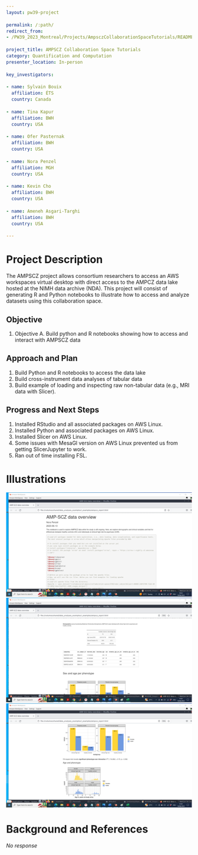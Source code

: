 ```yaml
---
layout: pw39-project

permalink: /:path/
redirect_from:
- /PW39_2023_Montreal/Projects/AmpsczCollaborationSpaceTutorials/README.html

project_title: AMPSCZ Collaboration Space Tutorials
category: Quantification and Computation
presenter_location: In-person

key_investigators:

- name: Sylvain Bouix
  affiliation: ÉTS
  country: Canada

- name: Tina Kapur
  affiliation: BWH
  country: USA

- name: Ofer Pasternak
  affiliation: BWH
  country: USA

- name: Nora Penzel
  affiliation: MGH
  country: USA

- name: Kevin Cho
  affiliation: BWH
  country: USA

- name: Ameneh Asgari-Targhi
  affiliation: BWH
  country: USA

---
```


# Project Description

<!-- Add a short paragraph describing the project. -->

The AMPSCZ project allows consortium researchers to access an AWS workspaces virtual desktop with direct access to the AMPCZ data lake hosted at the NIMH data archive (NDA).
This project will consist of generating R and Python notebooks to illustrate how to access and analyze datasets using this collaboration space.

## Objective

<!-- Describe here WHAT you would like to achieve (what you will have as end result). -->

1.  Objective A. Build python and R notebooks showing how to access and interact with AMPSCZ data

## Approach and Plan

<!-- Describe here HOW you would like to achieve the objectives stated above. -->

1.  Build Python and R notebooks to access the data lake
2.  Build cross-instrument data analyses of tabular data
3.  Build example of loading and inspecting raw non-tabular data (e.g., MRI data with Slicer).

## Progress and Next Steps

<!-- Update this section as you make progress, describing of what you have ACTUALLY DONE.
     If there are specific steps that you could not complete then you can describe them here, too. -->

1.  Installed RStudio and all associated packages on AWS Linux.
2.  Installed Python and associated packages on AWS Linux.
3.  Installed Slicer on AWS Linux.
4.  Some issues with MesaGl version on AWS Linux prevented us from getting SlicerJupyter to work.
5.  Ran out of time installing FSL.

# Illustrations

<!-- Add pictures and links to videos that demonstrate what has been accomplished. -->
![R markdown](image.png)
![R markdown1](image1.png)
![R markdown2](image2.png)

# Background and References

<!-- If you developed any software, include link to the source code repository.
     If possible, also add links to sample data, and to any relevant publications. -->

*No response*
